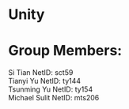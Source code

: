 # Unity
# Group Members:  <br />
Si Tian           NetID:  sct59 <br />
Tianyi Yu         NetID:  ty144 <br />
Tsunming Yu       NetID:  ty154 <br />
Michael Sulit     NetID:  mts206 <br />
